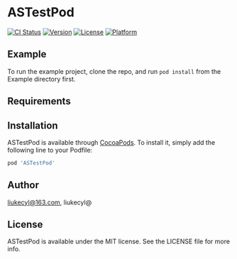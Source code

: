 # ASTestPod

[![CI Status](https://img.shields.io/travis/liukecyl@163.com/ASTestPod.svg?style=flat)](https://travis-ci.org/liukecyl@163.com/ASTestPod)
[![Version](https://img.shields.io/cocoapods/v/ASTestPod.svg?style=flat)](https://cocoapods.org/pods/ASTestPod)
[![License](https://img.shields.io/cocoapods/l/ASTestPod.svg?style=flat)](https://cocoapods.org/pods/ASTestPod)
[![Platform](https://img.shields.io/cocoapods/p/ASTestPod.svg?style=flat)](https://cocoapods.org/pods/ASTestPod)

## Example

To run the example project, clone the repo, and run `pod install` from the Example directory first.

## Requirements

## Installation

ASTestPod is available through [CocoaPods](https://cocoapods.org). To install
it, simply add the following line to your Podfile:

```ruby
pod 'ASTestPod'
```

## Author

liukecyl@163.com, liukecyl@

## License

ASTestPod is available under the MIT license. See the LICENSE file for more info.
